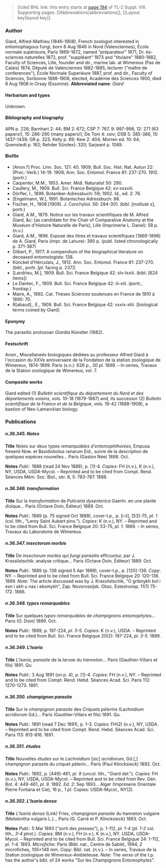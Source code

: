 > [!cite] BHL link: this entry starts at [page 194](https://www.biodiversitylibrary.org/page/33258672) of TL-2 Suppl. VIII.
> Supporting pages: [[Abbreviations|abbreviations]], [[Layout key|layout key]].

### Author

Giard, Alfred-Mathieu (1846-1908), French zoologist interested in entomophagous fungi, born 8 Aug 1846 in Nord (Valenciennes), École normale supérieure, Paris 1869-1872, named "préparateur" 1871, Dr. ès-sciences naturelles 1872, prof. "suppléant" 1873 and "titulaire" 1880-1882, Faculty of Sciences, Lille, founder and dir., marine lab. at Wimereux (Pas de Calais) 1874, Député de Valenciennes 1882-1885, lecturer ("maître de conferences"), École Normale Superiéure 1887, prof. and dir., Faculty of Sciences, Sorbonne 1888-1908, elected, Académie des Sciences 1900, died 8 Aug 1908 in Orsay (Essonne). 
**Abbreviated name**: *Giard*

#### Herbarium and types

Unknown.

#### Bibliography and biography

APN p. 226; Barnhart 2: 44; BM 2: 672; CSP 7: 767, 9: 997-998, 12: 271 (63 papers!), 15: 286-290 (many papers!); De Toni 4: xxiv; DSB 5: 385-386, 15: 1437-1439; GR p. 323; Kelly p. 89; Kew 2: 404; Morren ed. 10: 64; Quenstedt p. 162; Rehder 5(index): 320; Sarjeant p. 1089.

#### Biofile

- \[Anon.?\] Proc. Linn. Soc. 121: 40. 1909; Bull. Soc. Hist. Nat. Autun 22: (Proc.-Verb.) 14-19. 1909; Ann. Soc. Entomol. France 81: 237-270. 1912. (portr.)
- Carpenter, M.M., 1953. Amer. Midl. Naturalist 50: 290.
- Caullery, M., 1909. Bull. Sci. France Belgique 42: xv-xxxviii.
- Dörfler, I., 1896. Botaniker-Adressbuch: 59; 1902. Id., ed. 2: 76.
- \[Engelmann, W.\], 1891. Botanisches Adressbuch: 88.
- Fischer, H., 1908 \[1909\]. J. Conchyliol. 56: 294-301. (bibl. \[mollusk s\], portr.)
- Giard, A.M., 1879. Notice sur les travaux scientifiques de M. Alfred Giard, &c: \[as candidate for the Chair of Comparative Anatomy at the Muséum d'Histoire Naturelle de Paris\], Lille (Imprimerie L. Danel): 58 p. (n.v.)
- Giard, A.M., 1896. Exposé des titres et travaux scientifiques (1869-1896) de A. Giard, Paris (impr. de Lahure): 390 p. (publ. listed chronologically p. 371-387)
- Gilbert, P., 1977. A compendium of the biographical literature on deceased entomologists: 138.
- Künckel d'Hérculais, J., 1912. Ann. Soc. Entomol. France 81: 237-270. (bibl., portr. \[*pl*. facing p. 237\])
- \[Landrieu, M.\], 1909. Bull. Sci. France Belgique 42: xlv-lxxiii. (bibl. \[624 items\])
- Le Dantec, F., 1909. Bull. Sci. France Belgique 42: iii-xiii. (portr., frontisp.)
- Maire, A., 1892. Cat. Thèses Sciences soutenues en France de 1810 à 1890: 70.
- R\[abaud\]., E., 1909. Bull. Sci. France Belgique 42: xxxix-xliii. \[biological terms coined by Giard\]

#### Eponymy

The parasitic protozoan *Giardia* Künstler (1882).

#### Festschrift

Anon., Miscellaneés biologiques dédiées au professeur Alfred Giard à l'occasion du XXVe anniversaire de la Fondation de la station zoologique de Wimereux, 1874-1899. Paris (s.n.): 626 p., *30 pl*. 1899. – In series, Travaux de la Station zoologique de Wimereux, vol. 7.

#### Composite works

Giard edited (1) *Bulletin scientifique du département du Nord et des départements voisins*, vols. 10-18 (1879-1887) and, its successor (2) *Bulletin scientifique de la France et de la Belgique*, vols. 19-42 (1888-1908), a bastion of Neo-Lamarckian biology.

### Publications

##### n.36.345. Notes

**Title**
*Notes* sur deux types *remarquables d'entomophthorées*, Empusa fresenii Now. et Basidiobolus ranarum Eid., suivie de la description de quelques espèces nouvelles... Paris (Gaston Née) 1888. Oct.

**Notes**
*Publ*.: 1888 (read 24 Nov 1888), p. \[1\]-4. *Copies*: FH (n.v.), K (n.v.), NY, USDA, USDA-Mycol. – Reprinted and to be cited from Compt. Rend. Séances Mém. Soc. Biol., sér. 8, 5: 783-787. 1888.

##### n.36.346. transformation

**Title**
Sur la *transformation* de *Pulicaria dysenterica* Gaertn. en une plante dioïque... Paris (Octave Doin, Éditeur) 1889. Oct.

**Notes**
*Publ*.: 1889 (p. 75 signed Oct 1888), cover-t.p., p. \[i-ii\], \[53\]-75, *pl. 1* (col. lith., "Leroy Saint Aubert pinx."). *Copies*: K (n.v.), NY. – Reprinted and to be cited from Bull. Sci. France Belgique 20: 53-75, *pl. 1.* 1889. – In series, Travaux du Laboratoire de Wimereux.

##### n.36.347. insectorum morbis

**Title**
De *insectorum morbis* qui *fungi parasitis* efficiuntur, par J. Krassilstschik: analyse critique... Paris (Octave Doin, Éditeur) 1889. Oct.

**Notes**
*Publ*.: 1889 (p. 136 signed 5 Apr 1889), cover-t.p., p. \[120\]-136. *Copy*: NY. – Reprinted and to be cited from Bull. Sci. France Belgique 20: 120-136. 1889.
*Note*: The article discussed was by J. Krassilstschik, "O gribnykh bol i esn i akh u nas i ekomykh", Zap. Novorossijsk. Obsc. Estestvoisp. 11(1) 75-172. 1886.

##### n.36.348. types remarquables

**Title**
Sur quelques *types remarquables* de *champignons entomophytes*... Paris (O. Doin) 1889. Oct.

**Notes**
*Publ*.: 1889, p. 197-224, *pl. 3-5. Copies*: K (n.v.), USDA. – Reprinted and to be cited from Bull. Sci. France Belgique 20(2): 197-224, *pl. 3-5.* 1889.

##### n.36.349. L'Isaria

**Title**
*L'Isaria*, *parasite* de la *larvae* du *hanneton*... Paris (Gauthier-Villars et fils) 1891. Qu.

**Notes**
*Publ*.: 3 Aug 1891 (on p. 4), p. \[1\]-4. *Copies*: FH (n.v.), NY. – Reprinted and to be cited from Compt. Rend. Hebd. Séances Acad. Sci. Paris 112: 1270-1273. 1891.

##### n.36.350. champignon parasite

**Title**
Sur le *champignon parasite* des *Criquets pèlerins* (Lachnidium acridiorum Gd.)... Paris (Gauthier-Villars et fils) 1891. Qu.

**Notes**
*Publ*.: 1891 (read 7 Dec 1891), p. 1-3. *Copies*: FH(2) (n.v.), NY, USDA. – Reprinted and to be cited from Compt. Rend. Hebd. Séances Acad. Sci. Paris 113: 813-816. 1891.

##### n.36.351. études

**Title**
Nouvelles *études* sur le *Lachniidium* \[sic\] *acridiorum*, Gd.\[,\] champignon parasite du criquet pèlerin... Paris (Paul Klincksieck) 1892. Oct.

**Notes**
*Publ*.: 1892, p. \[449\]-461, *pl. 9* (uncol. lith., "Giard del."). *Copies*: FH (n.v.), NY, USDA, USDA-Mycol. – Reprinted and to be cited from Rev. Gén. Bot. 4: 449-461, *pl. 9.* 1892.
*Ed. 2*: Sep 1893... Alger (Imprimerie Orientale Pierre Fontana et Cie), 16 p., *1 pl*. Copies: USDA-Mycol., NY(2).

##### n.36.352. L'Isaria densa

**Title**
*L'Isaria densa* (Link) Fries, *champignon parasite* du hanneton vulgaire (Melolontha vulgaris L.)... Paris (G. Carré et P. Klincksieck) 1893. Oct.

**Notes**
*Publ*.: 5 Mai 1893 ("sorti des presses"), p. 1-112, *pl. 1-4* (*pl. 1-2* col. lith., *3-4* phot.). *Copies*: BM (n.v.), FH (n.v.), K (n.v.), NY, USDA, USDA-Mycol. – Reprinted and to be cited from Bull. Sci. France Belgique 24: 1-112, *pl. 1-4.* 1893. *Microfiche*: Paris (Bibl. nat., Centre de Sablé), 1994, 2 microfiches, 105×148 mm. *Copy*: Bibl. nat. (n.v.). – In series, Travaux de la Station zoologique de Wimereux-Ambleteuse.
*Note*: The verso of the t.p. has the author's bibl. of 24 works "Sur les Champignons Entomophytes".

